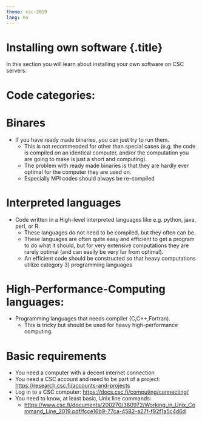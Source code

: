 ```yaml
---
theme: csc-2019
lang: en
---
```


# Installing own software {.title}

In this section you will learn about installing your own software on CSC servers.

# Code categories:

# Binares

- If you have ready made binaries, you can just try to run them. 
  - This is not recommended for other than special cases
   (e.g. the code is compiled on an identical computer, and/or the computation
    you are going to make is just a short and computing). 
  - The problem with ready made binaries is that they are hardly ever optimal for the computer they are used on.
  - Especially MPI codes should always be re-compiled

# Interpreted languages
- Code written in a High-level interpreted languages like e.g. python, java, perl, or R. 
  - These languages do not need to be compiled, but they often can be. 
  - These languages are often quite easy and efficient to get a program to do what it should, but for very extensive computations they are rarely optimal (and can easily be very far from optimal). 
  - An efficient code should be constructed so that heavy computations utilize category 3) programming languages

# High-Performance-Computing languages:

- Programming languages that needs compiler (C,C++,Fortran). 
  - This is tricky but should be used for heavy high-performance computing.

# Basic requirements

- You need a computer with a decent internet connection
- You need a CSC account and need to be part of a project: https://research.csc.fi/accounts-and-projects
- Log in to a CSC computer: https://docs.csc.fi/computing/connecting/
- You need to know, at least basic, Unix line commands: 
  - https://www.csc.fi/documents/200270/380972/Working_in_Unix_Command_Line_2019.pdf/fcce16b9-77ca-4582-a27f-f92f1a5c4d6d

